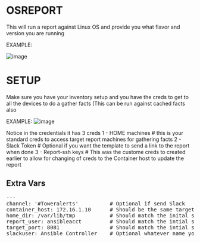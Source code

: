 # OSREPORT 

This will run a report against Linux OS and provide you what flavor and version you are running

EXAMPLE:

![image](https://user-images.githubusercontent.com/17077661/121974681-c7434480-cd34-11eb-8168-f2b44e9ab633.png)



# SETUP 

Make sure you have your inventory setup and you have the creds to get to all the devices to do a gather facts (This can be run against cached facts also

EXAMPLE:
![image](https://user-images.githubusercontent.com/17077661/121974772-fce82d80-cd34-11eb-8744-08cae38deabd.png)

Notice in the credentials it has 3 creds
1 - HOME machines   # this is your standard creds to access target report machines for gathering facts
2 - Slack Token     # Optional if you want the template to send a link to the report when done
3 - Report-ssh keys # This was the custome creds to created earlier to allow for changing of creds to the Container host to update the report

## Extra Vars
<pre class="line-number language-yaml">---
channel: '#Toweralerts'          # Optional if send Slack
container_host: 172.16.1.10      # Should be the same target host as the inital setup
home_dir: /var/lib/tmp           # Should match the inital setup
report_user: ansibleacct         # Should match the intial setup 
target_port: 8081                # Should match the intial setup
slackuser: Ansible Controller    # Optional whatever name you want the message to show up as
</code></pre>
